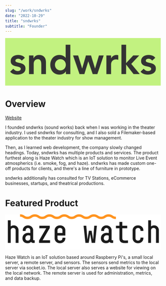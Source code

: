 ```yaml
---
slug: "/work/sndwrks"
date: "2022-10-29"
title: "sndwrks"
subtitle: "Founder"
---
```


![sndwrks logo](../../images/sndwrks-logo-big.png)

# Overview

[Website](https://www.sndwrks.xyz)

I founded sndwrks (sound works) back when I was working in the theater industry. I used sndwrks for consulting, and I also sold a Filemaker-based application to the theater industry for show management.

Then, as I learned web development, the company slowly changed headings. Today, sndwrks has multiple products and services. The product furthest along is Haze Watch which is an IoT solution to monitor Live Event atmospherics (i.e. smoke, fog, and haze). sndwrks has made custom one-off products for clients, and there's a line of furniture in prototype.

sndwrks additionally has consulted for TV Stations, eCommerce businesses, startups, and theatrical productions.

# Featured Product

![Haze Watch Logo](../../images/haze-watch-dark.png)

Haze Watch is an IoT solution based around Raspberry Pi's, a small local server, a remote server, and sensors. The sensors send metrics to the local server via socket.io. The local server also serves a website for viewing on the local network. The remote server is used for administration, metrics, and data backup.